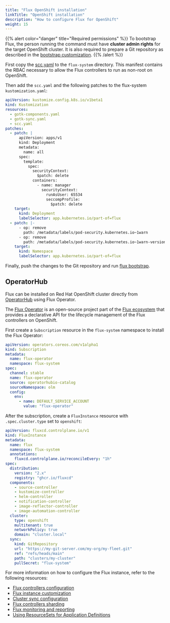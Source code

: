 ```yaml
---
title: "Flux OpenShift installation"
linkTitle: "OpenShift installation"
description: "How to configure Flux for OpenShift"
weight: 15
---
```


{{% alert color="danger" title="Required permissions" %}}
To bootstrap Flux, the person running the command must have **cluster admin rights** for the target OpenShift cluster.
It is also required to prepare a Git repository as described in the [bootstrap customization](bootstrap-customization.md).
{{% /alert %}}

First copy the [scc.yaml](https://raw.githubusercontent.com/fluxcd/flux2/main/manifests/openshift/scc.yaml) 
to the `flux-system` directory. This manifest contains the RBAC necessary to allow the Flux controllers
to run as non-root on OpenShift.

Then add the `scc.yaml` and the following patches to the flux-system `kustomization.yaml`:

```yaml
apiVersion: kustomize.config.k8s.io/v1beta1
kind: Kustomization
resources:
  - gotk-components.yaml
  - gotk-sync.yaml
  - scc.yaml
patches:
  - patch: |
      apiVersion: apps/v1
      kind: Deployment
      metadata:
        name: all
      spec:
        template:
          spec:
            securityContext:
              $patch: delete
            containers:
              - name: manager
                securityContext:
                  runAsUser: 65534
                  seccompProfile:
                    $patch: delete
    target:
      kind: Deployment
      labelSelector: app.kubernetes.io/part-of=flux
  - patch: |-
      - op: remove
        path: /metadata/labels/pod-security.kubernetes.io~1warn
      - op: remove
        path: /metadata/labels/pod-security.kubernetes.io~1warn-version
    target:
      kind: Namespace
      labelSelector: app.kubernetes.io/part-of=flux
```

Finally, push the changes to the Git repository and run [flux bootstrap](/flux/installation#bootstrap-with-flux-cli).

## OperatorHub

Flux can be installed on Red Hat OpenShift cluster directly
from [OperatorHub](https://operatorhub.io/operator/flux-operator) using Flux Operator.

The [Flux Operator](https://github.com/controlplaneio-fluxcd/flux-operator) is an open-source project
part of the [Flux ecosystem](/ecosystem/#flux-extensions) that provides a declarative API for the
lifecycle management of the Flux controllers on OpenShift.

First create a `Subscription` resource in the `flux-system` namespace to install the Flux Operator:

```yaml
apiVersion: operators.coreos.com/v1alpha1
kind: Subscription
metadata:
  name: flux-operator
  namespace: flux-system
spec:
  channel: stable
  name: flux-operator
  source: operatorhubio-catalog
  sourceNamespace: olm
  config:
    env:
      - name: DEFAULT_SERVICE_ACCOUNT
        value: "flux-operator"
```

After the subscription, create a `FluxInstance` resource with `.spec.cluster.type` set to `openshift`:

```yaml
apiVersion: fluxcd.controlplane.io/v1
kind: FluxInstance
metadata:
  name: flux
  namespace: flux-system
  annotations:
    fluxcd.controlplane.io/reconcileEvery: "1h"
spec:
  distribution:
    version: "2.x"
    registry: "ghcr.io/fluxcd"
  components:
    - source-controller
    - kustomize-controller
    - helm-controller
    - notification-controller
    - image-reflector-controller
    - image-automation-controller
  cluster:
    type: openshift
    multitenant: true
    networkPolicy: true
    domain: "cluster.local"
  sync:
    kind: GitRepository
    url: "https://my-git-server.com/my-org/my-fleet.git"
    ref: "refs/heads/main"
    path: "clusters/my-cluster"
    pullSecret: "flux-system"
```

For more information on how to configure the Flux instance, refer to the following resources:

- [Flux controllers configuration](https://fluxcd.control-plane.io/operator/flux-config/)
- [Flux instance customization](https://fluxcd.control-plane.io/operator/flux-kustomize/)
- [Cluster sync configuration](https://fluxcd.control-plane.io/operator/flux-sync/)
- [Flux controllers sharding](https://fluxcd.control-plane.io/operator/flux-sharding/)
- [Flux monitoring and reporting](https://fluxcd.control-plane.io/operator/monitoring/)
- [Using ResourceSets for Application Definitions](https://fluxcd.control-plane.io/operator/resourcesets/app-definition/)
